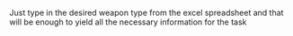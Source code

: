 Just type in the desired weapon type from the excel spreadsheet and that will be enough to yield all the necessary information for the task
